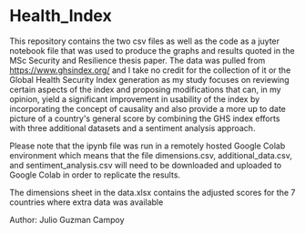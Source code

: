 # Health_Index

This repository contains the two csv files as well as the code as a juyter notebook file that was used to produce the graphs and results quoted in the MSc Security and Resilience thesis paper.
The data was pulled from https://www.ghsindex.org/ and I take no credit for the collection of it or the Global Health Security Index generation as my study focuses on reviewing certain aspects of the index and proposing modifications that can, in my opinion, yield a significant improvement in usability of the index by incorporating the concept of causality and also provide a more up to date picture of a country's general score by combining the GHS index efforts with three additional datasets and a sentiment analysis approach.

Please note that the ipynb file was run in a remotely hosted Google Colab environment which means that the file dimensions.csv, additional_data.csv, and sentiment_analysis.csv will need to be downloaded and uploaded to Google Colab in order to replicate the results.

The dimensions sheet in the data.xlsx contains the adjusted scores for the 7 countries where extra data was available

Author: Julio Guzman Campoy
